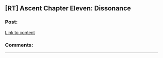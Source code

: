 ## [RT] Ascent Chapter Eleven: Dissonance

### Post:

[Link to content](https://ascentuniverse.wordpress.com/2017/12/10/chapter-xi-dissonance/)

### Comments:

---

